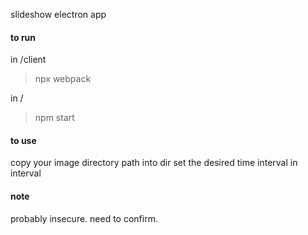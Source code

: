 slideshow electron app

#### to run

in /client
> npx webpack

in /
> npm start

#### to use
copy your image directory path into dir
set the desired time interval in interval


#### note
probably insecure. need to confirm.
